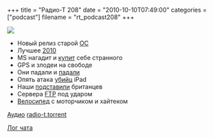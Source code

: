 +++
title = "Радио-Т 208"
date = "2010-10-10T07:49:00"
categories = ["podcast"]
filename = "rt_podcast208"
+++

![](https://radio-t.com/images/radio-t/rt208.jpg)

- Новый релиз старой [ОС](http://www.opennet.ru/opennews/art.shtml?num=28170)
- Лучшее [2010](http://habrahabr.ru/company/aiken/blog/105516/)
- MS нагадит и [купит](http://www.gzt.ru/topnews/business/-microsoft-hochet-kupitj-adobe-nazlo-stivu-dzhobsu-/328793.html?from=reader) себе странного
- GPS и злодеи на свободе
- Они падали и [падали](http://mashable.com/2010/10/05/foursquare-downtime-post-mortem/)
- Опять атака [убийц](http://www.crunchgear.com/2010/10/07/cherrypals-cherrypad-gives-you-android-for-under-200/) iPad
- Наши [подставили](http://www.gzt.ru/topnews/hitech/-britantsy-poplatilisj-za-lyubovj-k-pesnyam-iz-/328840.html?from=reader) британцев
- Сервера [FTP](http://www.opennet.ru/opennews/art.shtml?num=28210) под ударом
- [Велосипед](http://www.wired.com/gadgetlab/2010/10/electric-bike-runs-almost-on-water/) с моторчиком и хайтеком

[Аудио](http://archive.rucast.net/radio-t/media/rt_podcast208.mp3)
[radio-t.torrent](http://www.radio-t.com/torrents/rt_podcast208.mp3.torrent)

[Лог чата](http://chat.radio-t.com/logs/radio-t-208.html)
<audio src="http://archive.rucast.net/radio-t/media/rt_podcast208.mp3" preload="none"></audio>